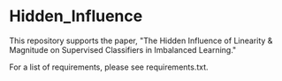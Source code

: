 # Hidden_Influence
This repository supports the paper, "The Hidden Influence of Linearity & Magnitude on Supervised Classifiers in Imbalanced Learning."

For a list of requirements, please see requirements.txt.


